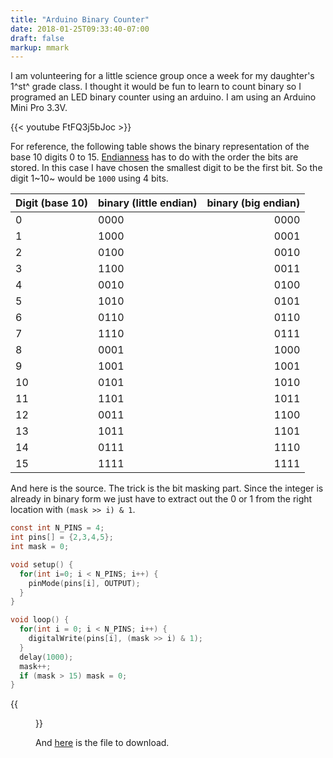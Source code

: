 ```yaml
---
title: "Arduino Binary Counter"
date: 2018-01-25T09:33:40-07:00
draft: false
markup: mmark
---
```


I am volunteering for a little science group once a week for my daughter's 1^st^ grade class. I thought it would be fun to learn to count binary so I programed an LED binary counter using an arduino. I am using an Arduino Mini Pro 3.3V.

{{< youtube FtFQ3j5bJoc >}}

For reference, the following table shows the binary representation of the base 10 digits 0 to 15. [Endianness](https://en.wikipedia.org/wiki/Endianness) has to do with the order the bits are stored. In this case I have chosen the smallest digit to be the first bit. So the digit 1~10~ would be `1000` using 4 bits.

Digit (base 10) | binary (little endian) | binary (big endian) |
----------------|------------------------|---------------------:
 0  | 0000 | 0000
 1  | 1000 | 0001
 2  | 0100 | 0010
 3  | 1100 | 0011
 4  | 0010 | 0100
 5  | 1010 | 0101
 6  | 0110 | 0110
 7  | 1110 | 0111
 8  | 0001 | 1000
 9  | 1001 | 1001
 10 | 0101 | 1010
 11 | 1101 | 1011
 12 | 0011 | 1100
 13 | 1011 | 1101
 14 | 0111 | 1110
 15 | 1111 | 1111

And here is the source. The trick is the bit masking part. Since the integer is already in binary form we just have to extract out the 0 or 1 from the right location with `(mask >> i) & 1`.

~~~c
const int N_PINS = 4;
int pins[] = {2,3,4,5};
int mask = 0;

void setup() {                
  for(int i=0; i < N_PINS; i++) {
    pinMode(pins[i], OUTPUT);
  } 
}

void loop() {
  for(int i = 0; i < N_PINS; i++) {
    digitalWrite(pins[i], (mask >> i) & 1);
  }
  delay(1000);
  mask++;
  if (mask > 15) mask = 0;
}
~~~

{{<figure title="Binary Counter Schematic" src="/img/binary_counter.png" caption="Binary Counter Schematic" style="max-width:500px">}}

And [here](/files/binary_counter.ino) is the file to download.


